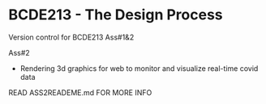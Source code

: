 # BCDE213 - The Design Process
Version control for BCDE213 Ass#1&2

Ass#2 
- Rendering 3d graphics for web to monitor and visualize real-time covid data

READ ASS2READEME.md FOR MORE INFO
